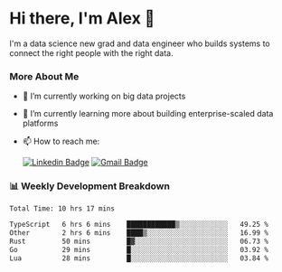 # Hi there, I'm Alex  👋

I'm a data science new grad and data engineer who builds systems to connect the right people with the right data. 

### More About Me

- 🔭 I’m currently working on big data projects
- 🌱 I’m currently learning more about building enterprise-scaled data platforms
- 📫 How to reach me:

  [![Linkedin Badge](https://img.shields.io/badge/LinkedIn-0077B5?style=for-the-badge&logo=linkedin&logoColor=white)](https://www.linkedin.com/in/itsalexchen) [![Gmail Badge](https://img.shields.io/badge/Gmail-D14836?style=for-the-badge&logo=gmail&logoColor=white)](mailto:itsalexchen@gmail.com)




### 📊 Weekly Development Breakdown
<!--START_SECTION:waka-->

```txt
Total Time: 10 hrs 17 mins

TypeScript   6 hrs 6 mins    ████████████▒░░░░░░░░░░░░   49.25 %
Other        2 hrs 6 mins    ████▒░░░░░░░░░░░░░░░░░░░░   16.99 %
Rust         50 mins         █▓░░░░░░░░░░░░░░░░░░░░░░░   06.73 %
Go           29 mins         █░░░░░░░░░░░░░░░░░░░░░░░░   03.92 %
Lua          28 mins         █░░░░░░░░░░░░░░░░░░░░░░░░   03.84 %
```

<!--END_SECTION:waka-->
